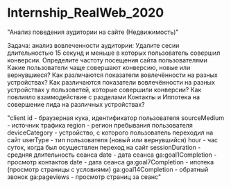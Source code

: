 # Internship_RealWeb_2020
"Анализ поведения аудитории на сайте
(Недвижимость)"


Задача: анализ вовлеченности аудитории:
Удалите сесии длительностью 15 секунд и меньше в которых пользователь совершил конверсии.
Определите частоту посещения сайта пользователями
Какие пользователи чаще совершают конверсию, новые или вернувшиеся?
Как различаются показатели вовлечённости на разных устройствах?
Как различаются показатели вовлечённости на разных устройствах у пользоветей, которые совершили конверсии?
Как повлияло взаимодействие с разделами Контакты и Иппотека на совершение лида на различных устройствах?


"client id - браузерная кука, идентификатор пользователя
sourceMedium - источник трафика
region - регион пребывания пользователя
deviceCategory - устройство, с которого пользователь переходил на сайт
userType - тип пользователя (новый или вернувшийся)
hour - час суток, когда был осуществлен переход на сайт
sessionDuration  - средняя длительность сеанса
date - дата сеанса
ga:goal1Completion - просмотр контактов
date - дата сеанса 
ga:goal7Completion - ипотека (просмотр страницы с условиями)
ga:goal14Completion - обратный звонок
ga:pageviews - просмотр страниц за сеанс"
